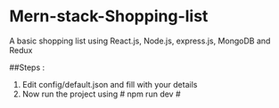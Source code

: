 # Mern-stack-Shopping-list

A basic shopping list using React.js, Node.js, express.js, MongoDB and Redux

##Steps :
1. Edit config/default.json and fill with your details
2. Now run the project using # npm run dev #
